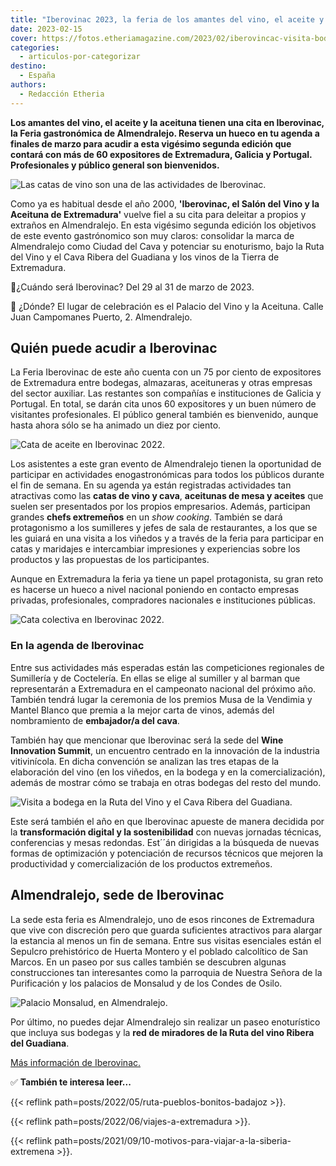 ```yaml
---
title: "Iberovinac 2023, la feria de los amantes del vino, el aceite y la aceituna"
date: 2023-02-15
cover: https://fotos.etheriamagazine.com/2023/02/iberovincac-visita-bodega.jpg
categories: 
  - articulos-por-categorizar
destino: 
  - España
authors: 
  - Redacción Etheria
---
```


**Los amantes del vino, el aceite y la aceituna tienen una cita en Iberovinac, la Feria 
gastronómica de Almendralejo. Reserva un hueco en tu agenda a finales de marzo para 
acudir a esta vigésimo segunda edición que contará con más de 60 expositores de 
Extremadura, Galicia y Portugal. Profesionales y público general son bienvenidos.** 

![Las catas de vino son una de las actividades de Iberovinac.](https://fotos.etheriamagazine.com/2023/02/Iberovinac-cata-vino.jpg "Las catas de vino son una de las actividades de Iberovinac.")

Como ya es habitual desde el año 2000, **'Iberovinac, el Salón del Vino y la Aceituna de 
Extremadura'** vuelve fiel a su cita para deleitar a propios y extraños en Almendralejo. 
En esta vigésimo segunda edición los objetivos de este evento gastrónomico son muy 
claros: consolidar la marca de Almendralejo como Ciudad del Cava y potenciar su 
enoturismo, bajo la Ruta del Vino y el Cava Ribera del Guadiana y los vinos de la Tierra 
de Extremadura. 

📌¿Cuándo será Iberovinac? Del 29 al 31 de marzo de 2023. 

📌 ¿Dónde? El lugar de celebración es el Palacio del Vino y la Aceituna. Calle Juan 
Campomanes Puerto, 2. Almendralejo. 

## Quién puede acudir a Iberovinac

La Feria Iberovinac de este año cuenta con un 75 por ciento de expositores de 
Extremadura entre bodegas, almazaras, aceituneras y otras empresas del sector auxiliar. 
Las restantes son compañías e instituciones de Galicia y Portugal. En total, se darán 
cita unos 60 expositores y un buen número de visitantes profesionales. El público 
general también es bienvenido, aunque hasta ahora sólo se ha animado un diez por ciento. 

![Cata de aceite en Iberovinac 2022.](https://fotos.etheriamagazine.com/2023/02/Iberovinac-cata-aceite.jpg "Cata de aceite en Iberovinac 2022.")

Los asistentes a este gran evento de Almendralejo tienen la oportunidad de participar en 
actividades enogastronómicas para todos los públicos durante el fin de semana. En su 
agenda ya están registradas actividades tan atractivas como las **catas de vino y 
cava**, **aceitunas de mesa y aceites** que suelen ser presentados por los propios 
empresarios. Además, participan grandes **chefs extremeños** en un _show cooking_. 
También se dará protagonismo a los sumilleres y jefes de sala de restaurantes, a los que 
se les guiará en una visita a los viñedos y a través de la feria para participar en 
catas y maridajes e intercambiar impresiones y experiencias sobre los productos y las 
propuestas de los participantes. 

Aunque en Extremadura la feria ya tiene un papel protagonista, su gran reto es hacerse 
un hueco a nivel nacional poniendo en contacto empresas privadas, profesionales, 
compradores nacionales e instituciones públicas. 

![Cata colectiva en Iberovinac 2022.](https://fotos.etheriamagazine.com/2023/02/iberovinac-2022.jpg "Cata colectiva en Iberovinac 2022.")

### En la agenda de Iberovinac

Entre sus actividades más esperadas están las competiciones regionales de Sumillería y 
de Coctelería. En ellas se elige al sumiller y al barman que representarán a Extremadura 
en el campeonato nacional del próximo año. También tendrá lugar la ceremonia de los 
premios Musa de la Vendimia y Mantel Blanco que premia a la mejor carta de vinos, además 
del nombramiento de **embajador/a del cava**. 

También hay que mencionar que Iberovinac será la sede del **Wine Innovation Summit**, un 
encuentro centrado en la innovación de la industria vitivinícola. En dicha convención se 
analizan las tres etapas de la elaboración del vino (en los viñedos, en la bodega y en 
la comercialización), además de mostrar cómo se trabaja en otras bodegas del resto del 
mundo. 

![Visita a bodega en la Ruta del Vino y el Cava Ribera del Guadiana.](https://fotos.etheriamagazine.com/2023/02/iberovincac-visita-bodega.jpg "Visita a bodega en la Ruta del Vino y el Cava Ribera del Guadiana.")

Este será también el año en que Iberovinac apueste de manera decidida por la 
**transformación digital y la sostenibilidad** con nuevas jornadas técnicas, 
conferencias y mesas redondas. Est´´án dirigidas a la búsqueda de nuevas formas de 
optimización y potenciación de recursos técnicos que mejoren la productividad y 
comercialización de los productos extremeños. 

## Almendralejo, sede de Iberovinac 

La sede esta feria es Almendralejo, uno de esos rincones de Extremadura que vive con 
discreción pero que guarda suficientes atractivos para alargar la estancia al menos un 
fin de semana. Entre sus visitas esenciales están el Sepulcro prehistórico de Huerta 
Montero y el poblado calcolítico de San Marcos. En un paseo por sus calles también se 
descubren algunas construcciones tan interesantes como la parroquia de Nuestra Señora de 
la Purificación y los palacios de Monsalud y de los Condes de Osilo. 

![Palacio Monsalud, en Almendralejo.](https://fotos.etheriamagazine.com/2023/02/almendralejo-Palacio-Monsalud.jpg "Palacio Monsalud, en Almendralejo.")

Por último, no puedes dejar Almendralejo sin realizar un paseo enoturístico que incluya 
sus bodegas y la **red de miradores de la Ruta del vino Ribera del Guadiana**. 

[Más información de Iberovinac.](http://www.iberovinac.es/) 

✅ **También te interesa leer...** 

{{< reflink path=posts/2022/05/ruta-pueblos-bonitos-badajoz >}}. 

{{< reflink path=posts/2022/06/viajes-a-extremadura >}}. 

{{< reflink path=posts/2021/09/10-motivos-para-viajar-a-la-siberia-extremena >}}.
